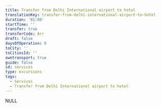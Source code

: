 ```yaml
---
title: Transfer from Delhi International airport to hotel
translationKey: transfer-from-delhi-international-airport-to-hotel
duration: '01:00'
startTime: ''
transfer: true
transferCode: Arr
draft: false
daysOfOperation: 0
toCity: ''
toCitiesId: ''
owntransport: true
guide: false
id: services
type: excursions
tags:
  - Services
  - Transfer from Delhi International airport to hotel
---
```

NULL